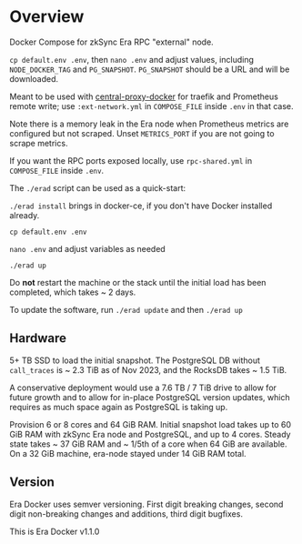 # Overview

Docker Compose for zkSync Era RPC "external" node.

`cp default.env .env`, then `nano .env` and adjust values, including `NODE_DOCKER_TAG` and `PG_SNAPSHOT`. `PG_SNAPSHOT`
should be a URL and will be downloaded.

Meant to be used with [central-proxy-docker](https://github.com/CryptoManufaktur-io/central-proxy-docker) for traefik
and Prometheus remote write; use `:ext-network.yml` in `COMPOSE_FILE` inside `.env` in that case.

Note there is a memory leak in the Era node when Prometheus metrics are configured but not scraped. Unset
`METRICS_PORT` if you are not going to scrape metrics.

If you want the RPC ports exposed locally, use `rpc-shared.yml` in `COMPOSE_FILE` inside `.env`.

The `./erad` script can be used as a quick-start:

`./erad install` brings in docker-ce, if you don't have Docker installed already.

`cp default.env .env`

`nano .env` and adjust variables as needed

`./erad up`

Do **not** restart the machine or the stack until the initial load has been completed, which takes ~ 2 days.

To update the software, run `./erad update` and then `./erad up`

## Hardware

5+ TB SSD to load the initial snapshot. The PostgreSQL DB without `call_traces` is ~ 2.3 TiB as of Nov 2023, and
the RocksDB takes ~ 1.5 TiB.

A conservative deployment would use a 7.6 TB / 7 TiB drive to allow for future growth and to allow for in-place
PostgreSQL version updates, which requires as much space again as PostgreSQL is taking up.

Provision 6 or 8 cores and 64 GiB RAM. Initial snapshot load takes up to 60 GiB RAM with zkSync Era node and
PostgreSQL, and up to 4 cores. Steady state takes ~ 37 GiB RAM and ~ 1/5th of a core when 64 GiB are available.
On a 32 GiB machine, era-node stayed under 14 GiB RAM total.

## Version

Era Docker uses semver versioning. First digit breaking changes, second digit non-breaking changes and additions,
third digit bugfixes.

This is Era Docker v1.1.0
